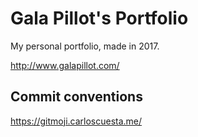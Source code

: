 # Gala Pillot's Portfolio

My personal portfolio, made in 2017.

http://www.galapillot.com/

## Commit conventions

https://gitmoji.carloscuesta.me/
